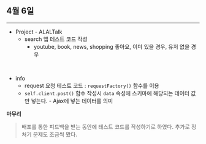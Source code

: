 ## 4월 6일

***

* Project - ALALTalk
  * search 앱 테스트 코드 작성
    * youtube, book, news, shopping 좋아요, 이미 있을 경우, 유저 없을 경우

<br>
  
* info 
  * request 요청 테스트 코드 : `requestFactory()` 함수를 이용
  * `self.client.post()` 함수 작성시 `data` 속성에 스키마에 해당되는 데이터 값만 넣는다. - Ajax에 넣는 데이터를 의미 


__마무리__
>  배포를 통한 피드백을 받는 동안에 테스트 코드를 작성하기로 하였다. 
>  추가로 정처기 문제도 조금씩 봤다. 

